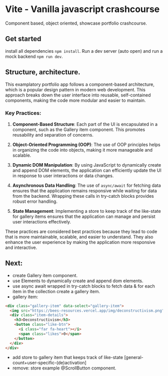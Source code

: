 # Vite - Vanilla javascript crashcourse

Component based, object oriented, showcase portfolio crashcourse.

## Get started

install all dependencies `npm install`. Run a dev server (auto open) and run a mock backend `npm run dev`.

## Structure, architecture.

This examplatory portfolio app follows a component-based architecture, which is a popular design pattern in modern web development. This approach breaks down the user interface into reusable, self-contained components, making the code more modular and easier to maintain.

### Key Practices:

1. **Component-Based Structure**: Each part of the UI is encapsulated in a component, such as the Gallery item component. This promotes reusability and separation of concerns.

2. **Object-Oriented Programming (OOP)**: The use of OOP principles helps in organizing the code into objects, making it more manageable and scalable.

3. **Dynamic DOM Manipulation**: By using JavaScript to dynamically create and append DOM elements, the application can efficiently update the UI in response to user interactions or data changes.

4. **Asynchronous Data Handling**: The use of `async/await` for fetching data ensures that the application remains responsive while waiting for data from the backend. Wrapping these calls in try-catch blocks provides robust error handling.

5. **State Management**: Implementing a store to keep track of the like-state for gallery items ensures that the application can manage and persist user interactions effectively.

These practices are considered best practices because they lead to code that is more maintainable, scalable, and easier to understand. They also enhance the user experience by making the application more responsive and interactive.

## Next:

- create Gallery item component.
- use Elements to dynamically create and append dom elements.
- use async await wrapped in try-catch blocks to fetch data & for each item in the collection create a gallery item.
- gallery item: 

```html
<div class="gallery-item" data-select="gallery-item">
  <img src="https://bees-resources.vercel.app/img/deconstructivism.png" alt="deconstructivism">
  <div class="item-details">
    <h3>Deconstructivism</h3>
    <button class="like-btn">
      <i class="far fa-heart"></i>
      <span class="likes">0</span>
    </button>
  </div>
</div>
```

- add store to gallery item that keeps track of like-state [general-count+user-specific-(de)activation]
- remove: store example @ScrollButton component.
